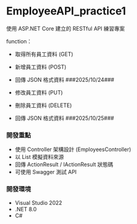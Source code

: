 # EmployeeAPI_practice1

使用 ASP.NET Core 建立的 RESTful API 練習專案 

function：
- 取得所有員工資料 (GET)
- 新增員工資料 (POST)
- 回傳 JSON 格式資料 ###2025/10/24###

- 修改員工資料 (PUT)
- 刪除員工資料 (DELETE)
- 回傳 JSON 格式資料 ###2025/10/25###

  
### 開發重點
- 使用 Controller 架構設計 (EmployeesController)
- 以 List 模擬資料來源
- 回傳 ActionResult / IActionResult 狀態碼
- 可使用 Swagger 測試 API

### 開發環境
- Visual Studio 2022  
- .NET 8.0  
- C#
